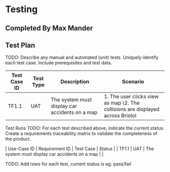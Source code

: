 # Testing
## Completed By Max Mander

## Test Plan
TODO: Describe any manual and automated (unit) tests. Uniquely identify each test case. Include prerequisites and test data.

| Test Case ID | Test Type | Description | Scenario |
|--------------|-----------|-------------|----------|
| TF1.1 | UAT | The system must display car accidents on a map  | 1. The user clicks view as map \2. The collisions are displayed across Bristol  |

Test Runs
TODO: For each test described above, indicate the current status. 
Create a requirements traceability matrix to validate the completeness of the product.

| Use-Case ID | Requirement ID | Test Case | Status |
| TF1.1 | UAT | The system must display car accidents on a map  |  |

TODO: Add rows for each test, current status is eg. pass/fail
